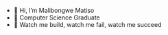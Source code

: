 - 👋 Hi, I’m Malibongwe Matiso
- 🌱 Computer Science Graduate
- 💞️ Watch me build, watch me fail, watch me succeed

<!---
Mali202/Mali202 is a ✨ special ✨ repository because its `README.md` (this file) appears on your GitHub profile.
You can click the Preview link to take a look at your changes.
--->
